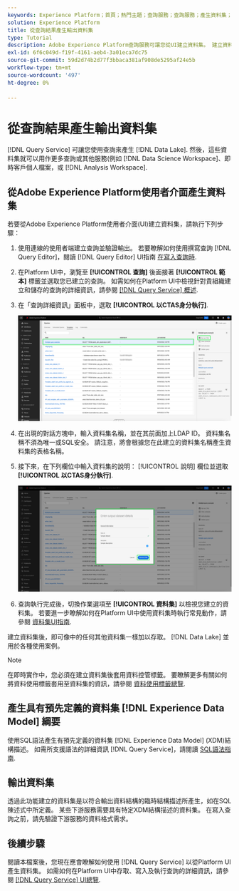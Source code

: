 ```yaml
---
keywords: Experience Platform；首頁；熱門主題；查詢服務；查詢服務；產生資料集；產生資料集；建立資料集；
solution: Experience Platform
title: 從查詢結果產生輸出資料集
type: Tutorial
description: Adobe Experience Platform查詢服務可讓您從UI建立資料集。 建立資料集後，即可像資料湖中的其他資料集一樣存取該資料集，並用於各種使用案例。
exl-id: 6f6c049d-f19f-4161-aeb4-3a01eca7dc75
source-git-commit: 59d2d74b2d77f3bbaca381af908de5295af24e5b
workflow-type: tm+mt
source-wordcount: '497'
ht-degree: 0%

---
```


# 從查詢結果產生輸出資料集

[!DNL Query Service] 可讓您使用查詢來產生 [!DNL Data Lake]. 然後，這些資料集就可以用作更多查詢或其他服務(例如 [!DNL Data Science Workspace]、即時客戶個人檔案，或 [!DNL Analysis Workspace].

## 從Adobe Experience Platform使用者介面產生資料集

若要從Adobe Experience Platform使用者介面(UI)建立資料集，請執行下列步驟：

1. 使用連線的使用者端建立查詢並驗證輸出。 若要瞭解如何使用撰寫查詢 [!DNL Query Editor]，閱讀 [!DNL Query Editor] UI指南 [在寫入查詢時](./user-guide.md#writing-queries).

2. 在Platform UI中，瀏覽至 **[!UICONTROL 查詢]** 後面接著 **[!UICONTROL 範本]** 標籤並選取您已建立的查詢。 如需如何在Platform UI中檢視針對貴組織建立和儲存的查詢的詳細資訊，請參閱 [[!DNL Query Service] 概述](./overview.md#browse).

3. 在「查詢詳細資訊」面板中，選取 **[!UICONTROL 以CTAS身分執行]**.

   ![查詢工作區 [!UICONTROL 範本] 使用Select標籤 [!UICONTROL 以CTAS身分執行] 反白顯示。](../images/ui/create-datasets/run-as-ctas.png)

4. 在出現的對話方塊中，輸入資料集名稱，並在其前面加上LDAP ID。 資料集名稱不須為唯一或SQL安全。 請注意，將會根據您在此建立的資料集名稱產生資料集的表格名稱。

5. 接下來，在下列欄位中輸入資料集的說明： [!UICONTROL 說明] 欄位並選取 **[!UICONTROL 以CTAS身分執行]**.

   ![包含資料集詳細資訊和的「輸出資料集」對話方塊 [!UICONTROL 以CTAS身分執行] 反白顯示](../images/ui/create-datasets/run-query.png)

6. 查詢執行完成後，切換作業選項至 **[!UICONTROL 資料集]** 以檢視您建立的資料集。 若要進一步瞭解如何在Platform UI中使用資料集時執行常見動作，請參閱 [資料集UI指南](../../catalog/datasets/user-guide.md).

建立資料集後，即可像中的任何其他資料集一樣加以存取。 [!DNL Data Lake] 並用於各種使用案例。

>[!NOTE]
>
>在即時實作中，您必須在建立資料集後套用資料控管標籤。 要瞭解更多有關如何將資料使用標籤套用至資料集的資訊，請參閱 [資料使用標籤總覽](../../data-governance/labels/overview.md).

## 產生具有預先定義的資料集 [!DNL Experience Data Model] 綱要

使用SQL語法產生有預先定義的資料集 [!DNL Experience Data Model] (XDM)結構描述。 如需所支援語法的詳細資訊 [!DNL Query Service]，請閱讀 [SQL語法指南](../sql/syntax.md#create-table-as-select).

## 輸出資料集

透過此功能建立的資料集是以符合輸出資料結構的臨時結構描述所產生，如在SQL陳述式中所定義。 某些下游服務需要具有特定XDM結構描述的資料集。 在寫入查詢之前，請先驗證下游服務的資料格式需求。

## 後續步驟

閱讀本檔案後，您現在應會瞭解如何使用 [!DNL Query Service] 以從Platform UI產生資料集。 如需如何在Platform UI中存取、寫入及執行查詢的詳細資訊，請參閱 [[!DNL Query Service] UI總覽](./overview.md).
